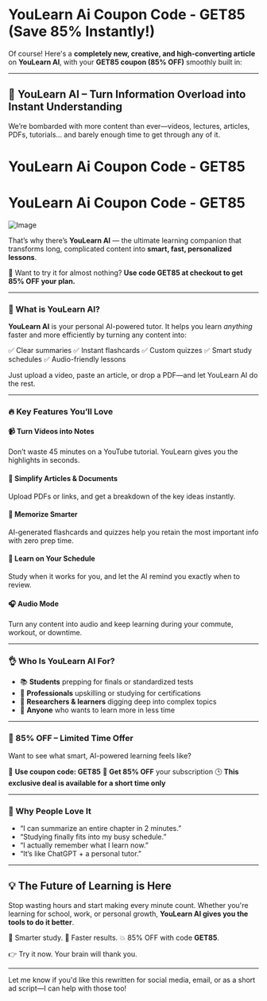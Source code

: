 # YouLearn Ai Coupon Code - GET85 (Save 85% Instantly!)
Of course! Here's a **completely new, creative, and high-converting article** on **YouLearn AI**, with your **GET85 coupon (85% OFF)** smoothly built in:

---

## 🧠 YouLearn AI – Turn Information Overload into Instant Understanding

We’re bombarded with more content than ever—videos, lectures, articles, PDFs, tutorials… and barely enough time to get through any of it.

# YouLearn Ai Coupon Code - GET85
# YouLearn Ai Coupon Code - GET85

![Image](https://github.com/user-attachments/assets/341d2d5d-adac-4a08-9ec2-6dcd4da9ef9a)


That’s why there’s **YouLearn AI** — the ultimate learning companion that transforms long, complicated content into **smart, fast, personalized lessons**.

🎁 Want to try it for almost nothing?
**Use code GET85 at checkout to get 85% OFF your plan.**

---

### 🚀 What is YouLearn AI?

**YouLearn AI** is your personal AI-powered tutor. It helps you learn *anything* faster and more efficiently by turning any content into:

✅ Clear summaries
✅ Instant flashcards
✅ Custom quizzes
✅ Smart study schedules
✅ Audio-friendly lessons

Just upload a video, paste an article, or drop a PDF—and let YouLearn AI do the rest.

---

### 🔥 Key Features You’ll Love

#### 📹 Turn Videos into Notes

Don’t waste 45 minutes on a YouTube tutorial. YouLearn gives you the highlights in seconds.

#### 📑 Simplify Articles & Documents

Upload PDFs or links, and get a breakdown of the key ideas instantly.

#### 🧠 Memorize Smarter

AI-generated flashcards and quizzes help you retain the most important info with zero prep time.

#### 🔁 Learn on Your Schedule

Study when it works for you, and let the AI remind you exactly when to review.

#### 🎧 Audio Mode

Turn any content into audio and keep learning during your commute, workout, or downtime.

---

### 👌 Who Is YouLearn AI For?

* 📚 **Students** prepping for finals or standardized tests
* 💼 **Professionals** upskilling or studying for certifications
* 🔬 **Researchers & learners** digging deep into complex topics
* 🎯 **Anyone** who wants to learn more in less time

---

### 💸 85% OFF – Limited Time Offer

Want to see what smart, AI-powered learning feels like?

🤑 **Use coupon code: GET85**
🎉 **Get 85% OFF** your subscription
🕒 **This exclusive deal is available for a short time only**

---

### 💬 Why People Love It

* “I can summarize an entire chapter in 2 minutes.”
* “Studying finally fits into my busy schedule.”
* “I actually remember what I learn now.”
* “It’s like ChatGPT + a personal tutor.”

---

## 💡 The Future of Learning is Here

Stop wasting hours and start making every minute count. Whether you're learning for school, work, or personal growth, **YouLearn AI gives you the tools to do it better**.

📘 Smarter study.
🎯 Faster results.
💥 85% OFF with code **GET85**.

👉 Try it now. Your brain will thank you.

---

Let me know if you'd like this rewritten for social media, email, or as a short ad script—I can help with those too!

